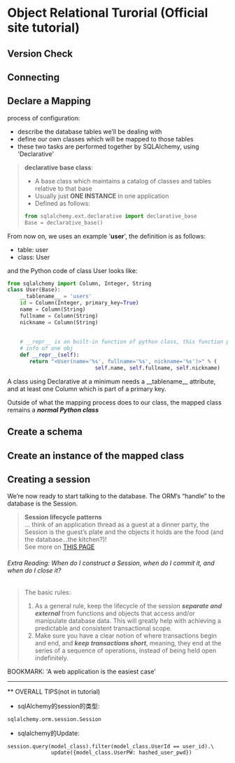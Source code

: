 
# Object Relational Turorial (Official site tutorial)
## Version Check

## Connecting

## Declare a Mapping
process of configuration:
- describe the database tables we’ll be dealing with
- define our own classes which will be mapped to those tables
- these two tasks are performed together by SQLAlchemy, using 'Declarative'

> **declarative base class**:  
>- A base class which maintains a catalog of classes and tables relative to that base  
>- Usually just **ONE INSTANCE** in one application
>- Defined as follows:
>```python
> from sqlalchemy.ext.declarative import declarative_base
> Base = declarative_base()
>```
From now on, we uses an example '**user**', the definition is as follows:
- table: user
- class: User  

and the Python code of class User looks like:
```python
from sqlalchemy import Column, Integer, String
class User(Base):
    __tablename__ = 'users'
    id = Column(Integer, primary_key=True)
    name = Column(String)
    fullname = Column(String)
    nickname = Column(String)
    
        
    # __repr__ is an built-in function of python class, this function prints formatted
    # info of one obj
    def __repr__(self):
       return "<User(name='%s', fullname='%s', nickname='%s')>" % (
                            self.name, self.fullname, self.nickname)
```

A class using Declarative at a minimum needs a \_\_tablename__ attribute, 
and at least one Column which is part of a primary key.

Outside of what the mapping process does to our class, the mapped class remains a
_**normal Python class**_

## Create a schema
## Create an instance of the mapped class
## Creating a session
We’re now ready to start talking to the database. The ORM’s “handle” to the database is the Session. 
> **Session lifecycle patterns**  
>  ... think of an application thread as a guest at a dinner party, the Session is the guest’s plate and the objects
> it holds are the food (and the database…the kitchen?)!   
> See more on [THIS PAGE](https://docs.sqlalchemy.org/en/13/orm/session_basics.html#session-faq-whentocreate)

###### Extra Reading: When do I construct a Session, when do I commit it, and when do I close it?
> The basic rules:
> 1. As a general rule, keep the lifecycle of the session _**separate and external**_ from 
>functions and objects that access and/or manipulate database data. This will greatly 
>help with achieving a predictable and consistent transactional scope.
> 2. Make sure you have a clear notion of where transactions begin and end, and **_keep_** 
>**_transactions short_**, meaning, they end at the series of a sequence of operations, 
>instead of being held open indefinitely.  

BOOKMARK: 'A web application is the easiest case'












---
\*\* OVERALL TIPS(not in tutorial)
- sqlAlchemy的session的类型:
```
sqlalchemy.orm.session.Session
```
- sqlalchemy的Update:
```
session.query(model_class).filter(model_class.UserId == user_id).\
		      update({model_class.UserPW: hashed_user_pwd})
```
